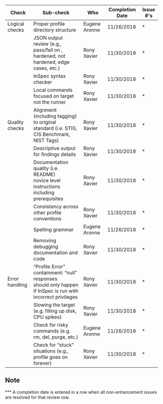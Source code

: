 | Check          | Sub-check                                                                         | Who | Completion Date | Issue #'s |
|----------------|-----------------------------------------------------------------------------------|-----|-----------------|-----------|
|Logical checks| Proper profile directory structure							|Eugene Aronne|11/26/2018|*|
||JSON output review (e.g., pass/fail on ,<br>hardened, not hardened, edge cases, etc.)|Rony Xavier|11/30/2018|*|
||InSpec syntax checker|Rony Xavier|11/30/2018|*|
||Local commands focused on target not the runner|Rony Xavier|11/30/2018|*|
|Quality checks|Alignment (including tagging) to original<br> standard (i.e. STIG, CIS Benchmark, NIST Tags)|Rony Xavier|11/30/2018|*|
||Descriptive output for findings details|Rony Xavier|11/30/2018|*|
||Documentation quality (i.e. README)<br> novice level instructions including prerequisites|Rony Xavier|11/30/2018|*|
||Consistency across other profile conventions |Rony Xavier|11/30/2018|*|
||Spelling grammar|Eugene Aronne|11/26/2018|*|
||Removing debugging documentation and code|Rony Xavier|11/30/2018|*|
| Error handling |“Profile Error” containment: “null” responses <br>should only happen if InSpec is run with incorrect privileges|Rony Xavier|11/30/2018|*|
||Slowing the target (e.g. filling up disk, CPU spikes)|Rony Xavier|11/30/2018|*|
||Check for risky commands (e.g. rm, del, purge, etc.)|Eugene Aronne|11/26/2018|*|
||Check for “stuck” situations (e.g., profile goes on forever)|Rony Xavier|11/30/2018|*|


Note
-------------------------------------------------------------------------------
*** A completion date is entered in a row when all non-enhancement issues are resolved for that review row.


